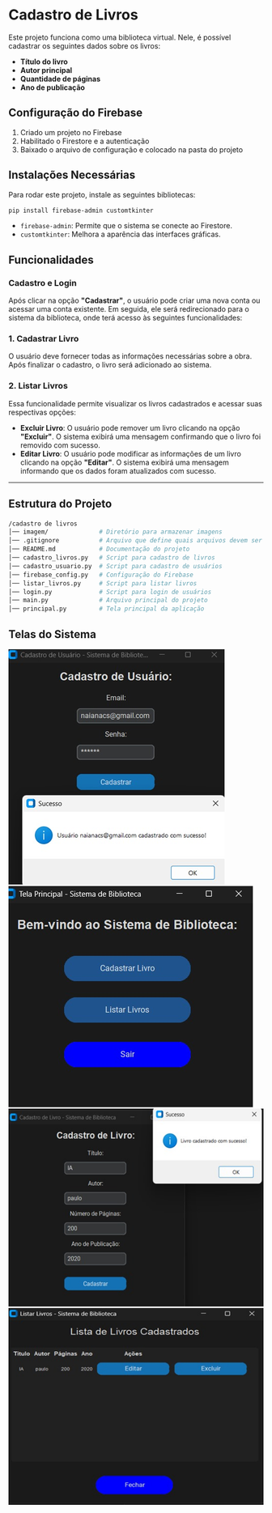 # Cadastro de Livros

Este projeto funciona como uma biblioteca virtual. Nele, é possível cadastrar os seguintes dados sobre os livros:

- **Título do livro**
- **Autor principal**
- **Quantidade de páginas**
- **Ano de publicação**

## Configuração do Firebase

1. Criado um projeto no Firebase
2. Habilitado o Firestore e a autenticação
3. Baixado o arquivo de configuração e colocado na pasta do projeto

## Instalações Necessárias

Para rodar este projeto, instale as seguintes bibliotecas:

```sh
pip install firebase-admin customtkinter
```

- `firebase-admin`: Permite que o sistema se conecte ao Firestore.
- `customtkinter`: Melhora a aparência das interfaces gráficas.

## Funcionalidades

### Cadastro e Login

Após clicar na opção **"Cadastrar"**, o usuário pode criar uma nova conta ou acessar uma conta existente. Em seguida, ele será redirecionado para o sistema da biblioteca, onde terá acesso às seguintes funcionalidades:

### 1. Cadastrar Livro

O usuário deve fornecer todas as informações necessárias sobre a obra. Após finalizar o cadastro, o livro será adicionado ao sistema.

### 2. Listar Livros

Essa funcionalidade permite visualizar os livros cadastrados e acessar suas respectivas opções:

- **Excluir Livro**: O usuário pode remover um livro clicando na opção **"Excluir"**. O sistema exibirá uma mensagem confirmando que o livro foi removido com sucesso.
- **Editar Livro**: O usuário pode modificar as informações de um livro clicando na opção **"Editar"**. O sistema exibirá uma mensagem informando que os dados foram atualizados com sucesso.

---

##  Estrutura do Projeto

```bash
/cadastro de livros
│── imagem/              # Diretório para armazenar imagens
│── .gitignore           # Arquivo que define quais arquivos devem ser ignorados pelo Git
│── README.md            # Documentação do projeto
│── cadastro_livros.py   # Script para cadastro de livros
│── cadastro_usuario.py  # Script para cadastro de usuários
│── firebase_config.py   # Configuração do Firebase
│── listar_livros.py     # Script para listar livros
│── login.py             # Script para login de usuários
│── main.py              # Arquivo principal do projeto
│── principal.py         # Tela principal da aplicação

```
## Telas do Sistema
 ![login](imagem/login.jpg)
 ![sistema](imagem/sistema.jpg)
 ![cadastro](imagem/cadastro.jpg)
 ![listar](imagem/listar.jpg)
 





  

 
